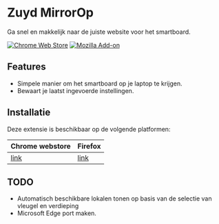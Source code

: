 # Zuyd MirrorOp

Ga snel en makkelijk naar de juiste website voor het smartboard.  

[![Chrome Web Store](https://img.shields.io/chrome-web-store/v/cjnhfanldejdcbepeobokiciojhbbgmk?color=informational&label=Chrome%20Web%20Store&style=for-the-badge)](https://chrome.google.com/webstore/detail/zuydop/cjnhfanldejdcbepeobokiciojhbbgmk)
[![Mozilla Add-on](https://img.shields.io/amo/v/zuydop?color=informational&style=for-the-badge)](https://addons.mozilla.org/nl/firefox/addon/zuydop/)

## Features

- Simpele manier om het smartboard op je laptop te krijgen.
- Bewaart je laatst ingevoerde instellingen.

## Installatie

Deze extensie is beschikbaar op de volgende platformen:

| Chrome webstore                                                                           | Firefox                                                     |
|-------------------------------------------------------------------------------------------|-------------------------------------------------------------|
| [link](https://chrome.google.com/webstore/detail/zuydop/cjnhfanldejdcbepeobokiciojhbbgmk) | [link](https://addons.mozilla.org/nl/firefox/addon/zuydop/) |

## TODO

- Automatisch beschikbare lokalen tonen op basis van de selectie van vleugel en verdieping
- Microsoft Edge port maken.
